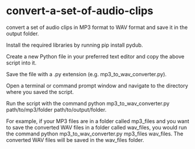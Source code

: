 # convert-a-set-of-audio-clips
convert a set of audio clips in MP3 format to WAV format and save it in the output folder.

Install the required libraries by running pip install pydub.

Create a new Python file in your preferred text editor and copy the above script into it.

Save the file with a .py extension (e.g. mp3_to_wav_converter.py).

Open a terminal or command prompt window and navigate to the directory where you saved the script.

Run the script with the command python mp3_to_wav_converter.py path/to/mp3/folder path/to/output/folder.

For example, if your MP3 files are in a folder called mp3_files and you want to save the converted WAV files in a folder called wav_files, you would run the command python mp3_to_wav_converter.py mp3_files wav_files. The converted WAV files will be saved in the wav_files folder.
